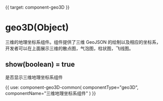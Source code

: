 
{{ target: component-geo3D }}

# geo3D(Object)

三维的地理坐标系组件。组件提供了三维 GeoJSON 的绘制以及相应的坐标系，开发者可以在上面展示三维的散点图，气泡图，柱状图，飞线图。

## show(boolean) = true

是否显示三维地理坐标系组件

{{ use: component-geo3D-common(
    componentType="geo3D",
    componentName="三维地理坐标系组件"
)  }}